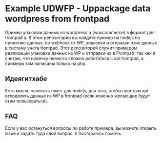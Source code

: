 # Example UDWFP - Uppackage data wordpress from frontpad
Пример упаковки данных из wordpress'a (woocommerce) в формат для frontpad'a.
В этом репозитории вы найдете пример на nodejs по принятию данных, по webhook от WP, упаковки и отправки этих данных в систему учета frontpad.
Этот репозиторий служит примером реализации упаковки данных из WP и отправки их в Frontpad, так как я считаю, что новечку немного сложно работаться с api frontpad, а примеры там написаны только на php.

## Идеягитхабе
Есть мысль написать пакет для nodejs, для того, чтобы простым api отправлять данные из WP в frontpad (если конечно желающие будут этим пользоваться).

## FAQ
Если у вас остануться вопросы по работе примера, вы можете открыть issue и задать туда свой вопрос, я постараюсь помочь.
